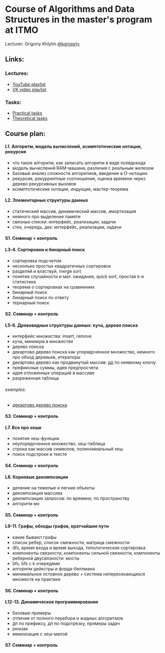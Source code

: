 # Course of Algorithms and Data Structures in the master's program at ITMO

Lecturer: Grigoriy Khlytin [@kgrigoriy](https://t.me/kgrigoriy)

## Links:

### Lectures:

- [YouTube playlist](https://www.youtube.com/playlist?list=PLd7QXkfmSY7ZjmhgYdmCzcj1dhHYc-fx6)
- [VK video playlist](https://vk.com/video/playlist/-211870343_28)

### Tasks:

- [Practical tasks](https://codeforces.com/group/XAtC1x2exm)
- [Theoretical tasks](https://github.com/grifguitar/algo-2024/blob/main/algo_masters_2024.pdf)

## Course plan:

#### L1. Алгоритм, модель вычислений, асимптотические нотации, рекурсия

- что такое алгоритм, как записать алгоритм в виде псевдокода
- модель вычислений RAM-машина, различия с реальным железом
- базовый анализ сложности алгоритмов, введение в O-нотацию
- рекурсия, рекуррентные соотношения, оценка времени через дерево рекурсивных вызовов
- асимптотические нотации, индукция, мастер-теорема

#### L2. Элементарные структуры данных

- статический массив, динамический массив, амортизация
- немного про выделение памяти
- связные списки: интерфейс, реализации, задачи
- стек, очередь, дек: интерфейс, реализации, задачи

#### S1. Семинар + контроль

#### L3-4. Сортировки и бинарный поиск

- сортировка подсчетом
- несколько простых квадратичных сортировок
- разделяй и властвуй, merge sort
- понятие случайности и мат. ожидания, quick sort, простая k-я статистика
- теорема о сортировках на сравнениях
- бинарный поиск
- бинарный поиск по ответу
- тернарный поиск

#### S2. Семинар + контроль

#### L5-6. Древовидные структуры данных: куча, дерево поиска

- интерфейс множества: insert, remove
- куча, минимум в множестве
- дерево поиска
- декартово дерево поиска как упорядоченное множество, немного про обход деревьев, итераторы
- декартово дерево как продвинутый массив: дд по неявному ключу
- префиксные суммы, идея предпросчета
- идея отложенных операций в массиве
- разреженная таблица

###### examples:

- [декартово дерево поиска](https://github.com/grifguitar/algo-2024/blob/main/examples/search_tree/)

#### S3. Семинар + контроль

#### L7. Все про хеши

- понятие хеш-функции
- неупорядоченное множество, хеш-таблица
- строка как массив символов, полиномиальный хеш
- поиск подстроки в тексте

#### S4. Семинар + контроль

#### L8. Корневые декомпозиции

- деление на тяжелые и легкие объекты
- декомпозиция массива
- декомпозиция запросов: по времени, по пространству
- алгоритм мо

#### S5. Семинар + контроль

#### L9-11. Графы, обходы графов, кратчайшие пути

- какие бывают графы
- список ребер, список смежности, матрица смежности
- dfs, время входа и время выхода, топологическая сортировка
- компоненты связности, компоненты сильной связности, компоненты реберной двусвязности: мосты
- bfs, bfs с k очередями
- алгоритм дейкстры и форда-беллмана
- минимальное остовное дерево + система непересекающихся множеств на практике

#### S6. Семинар + контроль

#### L12-13. Динамическое программирование

- базовые примеры
- отличия от полного перебора и жадных алгоритмов
- дп по префиксу, дп по подотрезку, примеры задач
- рюкзак
- мемоизация с хеш-мапой

#### S7. Семинар + контроль

